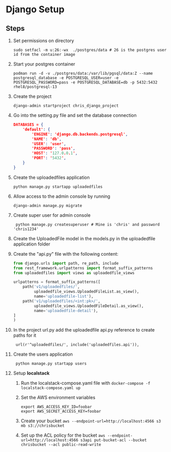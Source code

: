 # Django Setup

## Steps

1. Set permissions on directory

    ```
    sudo setfacl -m u:26:-wx  ./postgres/data # 26 is the postgres user id from the container image
    ```

1. Start your postgres container

    ```
    podman run -d -v ./postgres/data:/var/lib/pgsql/data:Z --name postgresql_database -e POSTGRESQL_USER=user -e POSTGRESQL_PASSWORD=pass -e POSTGRESQL_DATABASE=db -p 5432:5432 rhel8/postgresql-13
    ```

1. Create the project

    ```
    django-admin startproject chris_django_project
    ```


1. Go into the setting.py file and set the database connection

    ```json
    DATABASES = {
        'default': {
            'ENGINE': 'django.db.backends.postgresql',
            'NAME': 'db',                      
            'USER': 'user',
            'PASSWORD': 'pass',
            'HOST': '127.0.0.1',
            'PORT': '5432',
        }
    }
    ```

1. Create the uploadedfiles application

    ```
    python manage.py startapp uploadedfiles
    ```

1. Allow access to the admin console by running

    ```
    django-admin manage.py migrate
    ```


1. Create super user for admin console

    ```
     python manage.py createsuperuser # Mine is 'chris' and password 'chris1234'
    ```

1. Create the UploadedFile model in the models.py in the uploadedfile application folder

1. Create the "api.py" file with the following content:

    ```python
    from django.urls import path, re_path, include
    from rest_framework.urlpatterns import format_suffix_patterns
    from uploadedfiles import views as uploadedfile_views

    urlpatterns = format_suffix_patterns([
        path('v1/uploadedfiles/',
             uploadedfile_views.UploadedFileList.as_view(),
             name='uploadedfile-list'),
        path('v1/uploadedfiles/<int:pk>/',
             uploadedfile_views.UploadedFileDetail.as_view(),
             name='uploadedfile-detail'),
    ]
    )
   ```

1. In the project url.py add the uploadedfile api.py reference to create paths for it

    ```
     url(r'^uploadedfiles/', include('uploadedfiles.api')),
    ```
   
1. Create the users application

    ```
     python manage.py startapp users
    ```


1. Setup **localstack**

     1. Run the localstack-compose.yaml file with `docker-compose -f localstack-compose.yaml up`

     1. Set the AWS environment variables

         ```
         export AWS_ACCESS_KEY_ID=foobar
         export AWS_SECRET_ACCESS_KEY=foobar
         ```

     1. Create your bucket `aws --endpoint-url=http://localhost:4566 s3 mb s3://chrisbucket`

     1. Set up the ACL policy for the bucket `aws --endpoint-url=http://localhost:4566 s3api put-bucket-acl --bucket chrisbucket --acl public-read-write`